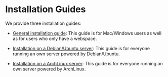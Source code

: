 # Installation Guides

We provide three installation guides:

* [General installation guide](installation_general.md): This guide is for Mac/Windows users as well as for users who only have a webspace.

* [Installation on a Debian/Ubuntu server](installation_debian.md): This guide is for everyone running an own server powered by Debian/Ubuntu. 

* [Installation on a ArchLinux server](installation_arch.md): This guide is for everyone running an own server powered by ArchLinux. 